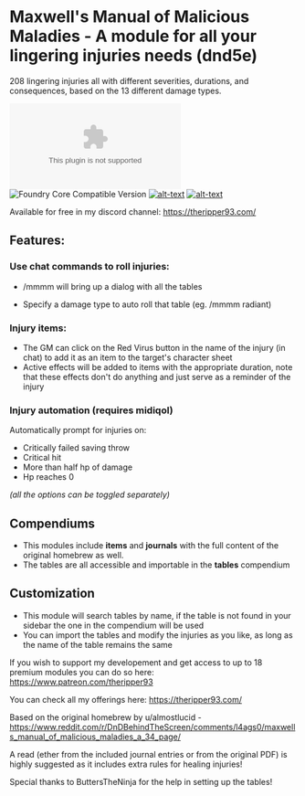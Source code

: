 # Maxwell's Manual of Malicious Maladies - A module for all your lingering injuries needs (dnd5e)
208 lingering injuries all with different severities, durations, and consequences, based on the 13 different damage types.

![Latest Release Download Count](https://img.shields.io/github/downloads/theripper93/Maxwell-s-Manual-of-Malicious-Maladies/latest/module.zip?color=2b82fc&label=DOWNLOADS&style=for-the-badge) ![Foundry Core Compatible Version](https://img.shields.io/badge/dynamic/json.svg?url=https%3A%2F%2Fraw.githubusercontent.com%2Ftheripper93%2FMaxwell-s-Manual-of-Malicious-Maladies%2Fmain%2Fmodule.json&label=Foundry%20Version&query=$.compatibleCoreVersion&colorB=orange&style=for-the-badge) [![alt-text](https://img.shields.io/badge/-Patreon-%23ff424d?style=for-the-badge)](https://www.patreon.com/theripper93) [![alt-text](https://img.shields.io/badge/-Discord-%235662f6?style=for-the-badge)](https://discord.gg/F53gBjR97G)


Available for free in my discord channel: https://theripper93.com/

## Features:

### **Use chat commands to roll injuries:**

- /mmmm will bring up a dialog with all the tables

- Specify a damage type to auto roll that table (eg. /mmmm radiant)

### **Injury items:**

- The GM can click on the Red Virus button in the name of the injury (in chat) to add it as an item to the target's character sheet
- Active effects will be added to items with the appropriate duration, note that these effects don't do anything and just serve as a reminder of the injury

### **Injury automation (requires midiqol)**

Automatically prompt for injuries on:

- Critically failed saving throw
- Critical hit
- More than half hp of damage
- Hp reaches 0

_(all the options can be toggled separately)_

## Compendiums

- This modules include **items** and **journals** with the full content of the original homebrew as well.
- The tables are all accessible and importable in the **tables** compendium

## Customization

- This module will search tables by name, if the table is not found in your sidebar the one in the compendium will be used
- You can import the tables and modify the injuries as you like, as long as the name of the table remains the same

If you wish to support my developement and get access to up to 18 premium modules you can do so here: https://www.patreon.com/theripper93

You can check all my offerings here: https://theripper93.com/

Based on the original homebrew by u/almostlucid - https://www.reddit.com/r/DnDBehindTheScreen/comments/l4ags0/maxwells_manual_of_malicious_maladies_a_34_page/

A read (ether from the included journal entries or from the original PDF) is highly suggested as it includes extra rules for healing injuries!

Special thanks to ButtersTheNinja for the help in setting up the tables!
